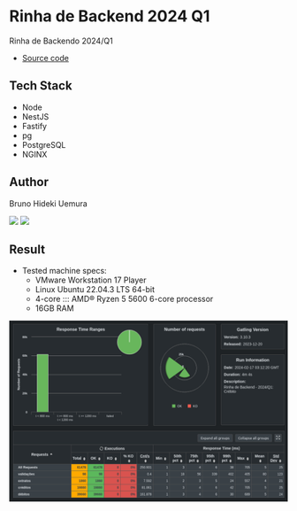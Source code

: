 # Rinha de Backend 2024 Q1

Rinha de Backendo 2024/Q1

- [Source code](https://github.com/buemura/rinha-de-backend-2024-q1-nestjs)

## Tech Stack

- Node
- NestJS
- Fastify
- pg
- PostgreSQL
- NGINX

## Author

Bruno Hideki Uemura

<div>
  <a href="https://www.linkedin.com/in/bruno-uemura/"><img src="https://img.shields.io/badge/linkedin-0077B5.svg?style=for-the-badge&logo=linkedin&logoColor=white"></a>
  <a href="https://github.com/buemura/"><img src="https://img.shields.io/badge/github-3b4c52.svg?style=for-the-badge&logo=github&logoColor=white"></a>
</div>

## Result

- Tested machine specs:
  - VMware Workstation 17 Player
  - Linux Ubuntu 22.04.3 LTS 64-bit
  - 4-core ::: AMD® Ryzen 5 5600 6-core processor
  - 16GB RAM

![Result](result.png)
